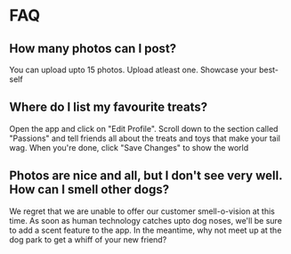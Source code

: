 # FAQ

## How many photos can I post?

You can upload upto 15 photos.
Upload atleast one.
Showcase your best-self

## Where do I list my favourite treats?

Open the app and click on "Edit Profile".
Scroll down to the section called "Passions" and tell friends all about the treats and toys that make your tail wag.
When you're done, click "Save Changes" to show the world

## Photos are nice and all, but I don't see very well. How can I smell other dogs?

We regret that we are unable to offer our customer smell-o-vision at this time.
As soon as human technology catches upto dog noses, we'll be sure to add a scent feature to the app.
In the meantime, why not meet up at the dog park to get a whiff of your new friend?